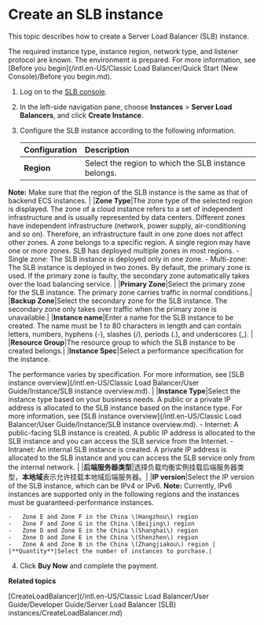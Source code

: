 # Create an SLB instance

This topic describes how to create a Server Load Balancer \(SLB\) instance.

The required instance type, instance region, network type, and listener protocol are known. The environment is prepared. For more information, see [Before you begin](/intl.en-US/Classic Load Balancer/Quick Start (New Console)/Before you begin.md).

1.  Log on to the [SLB console](https://slb.console.aliyun.com/slb/cn-hangzhou).

2.  In the left-side navigation pane, choose **Instances** \> **Server Load Balancers**, and click **Create Instance**.

3.  Configure the SLB instance according to the following information.

    |Configuration|Description|
    |:------------|:----------|
    |**Region**|Select the region to which the SLB instance belongs.

 **Note:** Make sure that the region of the SLB instance is the same as that of backend ECS instances. |
    |**Zone Type**|The zone type of the selected region is displayed. The zone of a cloud instance refers to a set of independent infrastructure and is usually represented by data centers. Different zones have independent infrastructure \(network, power supply, air-conditioning and so on\). Therefore, an infrastructure fault in one zone does not affect other zones. A zone belongs to a specific region. A single region may have one or more zones. SLB has deployed multiple zones in most regions.     -   Single zone: The SLB instance is deployed only in one zone.
    -   Multi-zone: The SLB instance is deployed in two zones. By default, the primary zone is used. If the primary zone is faulty, the secondary zone automatically takes over the load balancing service. |
    |**Primary Zone**|Select the primary zone for the SLB instance. The primary zone carries traffic in normal conditions.|
    |**Backup Zone**|Select the secondary zone for the SLB instance. The secondary zone only takes over traffic when the primary zone is unavailable.|
    |**Instance name**|Enter a name for the SLB instance to be created. The name must be 1 to 80 characters in length and can contain letters, numbers, hyphens \(-\), slashes \(/\), periods \(.\), and underscores \(\_\). |
    |**Resource Group**|The resource group to which the SLB instance to be created belongs.|
    |**Instance Spec**|Select a performance specification for the instance.

 The performance varies by specification. For more information, see [SLB instance overview](/intl.en-US/Classic Load Balancer/User Guide/Instance/SLB instance overview.md). |
    |**Instance Type**|Select the instance type based on your business needs. A public or a private IP address is allocated to the SLB instance based on the instance type. For more information, see [SLB instance overview](/intl.en-US/Classic Load Balancer/User Guide/Instance/SLB instance overview.md).     -   Internet: A public-facing SLB instance is created. A public IP address is allocated to the SLB instance and you can access the SLB service from the Internet.
    -   Intranet: An internal SLB instance is created. A private IP address is allocated to the SLB instance and you can access the SLB service only from the internal network. |
    |**后端服务器类型**|选择负载均衡实例挂载后端服务器类型，**本地域**表示允许挂载本地域后端服务器。|
    |**IP version**|Select the IP version of the SLB instance, which can be IPv4 or IPv6. **Note:** ​Currently, IPv6 instances are supported only in the following regions and the instances must be guaranteed-performance instances.

    -   Zone E and Zone F in the China \(Hangzhou\) region
    -   Zone F and Zone G in the China \(Beijing\) region
    -   Zone D and Zone E in the China \(Shanghai\) region
    -   Zone D and Zone E in the China \(Shenzhen\) region
    -   Zone A and Zone B in the China \(Zhangjiakou\) region |
    |**Quantity**|Select the number of instances to purchase.|

4.  Click **Buy Now** and complete the payment.


**Related topics**  


[CreateLoadBalancer](/intl.en-US/Classic Load Balancer/User Guide/Developer Guide/Server Load Balancer (SLB) instances/CreateLoadBalancer.md)

